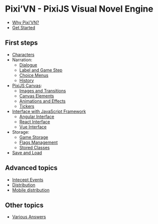 # Pixi’VN - PixiJS Visual Novel Engine

* [Why Pixi’VN?](why)
* [Get Started](getting-started)

## First steps

* [Characters](character)
* Narration:
  * [Dialogue](dialogue)
  * [Label and Game Step](labels)
  * [Choice Menus](choices)
  * [History](history)
* [PixiJS Canvas](canvas):
  * [Images and Transitions](images)
  * [Canvas Elements](canvas-elements)
  * [Animations and Effects](animations-effects)
  * [Tickers](tickers)
* [Interface with JavaScript Framework](interface)
  * [Angular Interface](interface-angular)
  * [React Interface](interface-react)
  * [Vue Interface](interface-vue)
* Storage:
  * [Game Storage](storage)
  * [Flags Management](flags)
  * [Stored Classes](stored-classes)
* [Save and Load](save)

## Advanced topics

* [Intecept Events](intercept-events)
* [Distribution](distribution)
* [Mobile distribution](distribution-mobile)

## Other topics

* [Various Answers](various-answers)
